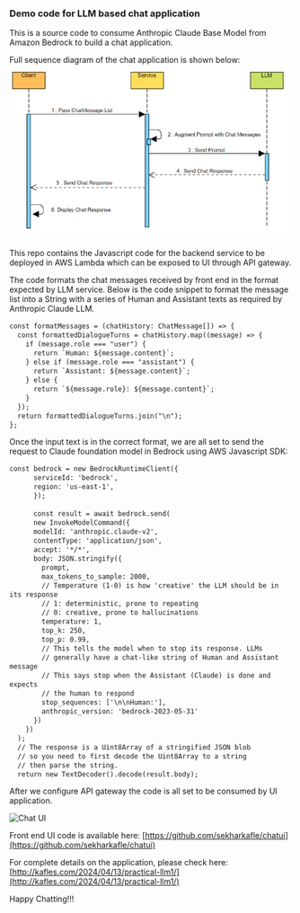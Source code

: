 ### Demo code for LLM based chat application
This is a source code to consume Anthropic Claude Base Model from Amazon Bedrock to build a chat application.

Full sequence diagram of the chat application is shown below: 
![Chat App Sequence Diagram](chat-arch.png)

This repo contains the Javascript code for the backend service to be deployed in AWS Lambda which can be exposed to UI through API gateway.

The code formats the chat messages received by front end in the format expected by LLM service. Below is the code snippet to format the message list into a String with a series of Human and Assistant texts as required by Anthropic Claude LLM. 

```
const formatMessages = (chatHistory: ChatMessage[]) => {
  const formattedDialogueTurns = chatHistory.map((message) => {
    if (message.role === "user") {
      return `Human: ${message.content}`;
    } else if (message.role === "assistant") {
      return `Assistant: ${message.content}`;
    } else {
      return `${message.role}: ${message.content}`;
    }
  });
  return formattedDialogueTurns.join("\n");
};

```

Once the input text is in the correct format, we are all set to send the request to Claude foundation model in Bedrock using AWS Javascript SDK: 

```
const bedrock = new BedrockRuntimeClient({
      serviceId: 'bedrock',
      region: 'us-east-1',
      });

      const result = await bedrock.send(
      new InvokeModelCommand({
      modelId: 'anthropic.claude-v2',
      contentType: 'application/json',
      accept: '*/*',
      body: JSON.stringify({
        prompt,
        max_tokens_to_sample: 2000,
        // Temperature (1-0) is how 'creative' the LLM should be in its response
        // 1: deterministic, prone to repeating
        // 0: creative, prone to hallucinations
        temperature: 1,
        top_k: 250,
        top_p: 0.99,
        // This tells the model when to stop its response. LLMs
        // generally have a chat-like string of Human and Assistant message
        // This says stop when the Assistant (Claude) is done and expects
        // the human to respond
        stop_sequences: ['\n\nHuman:'],
        anthropic_version: 'bedrock-2023-05-31'
      })
    })
  );
  // The response is a Uint8Array of a stringified JSON blob
  // so you need to first decode the Uint8Array to a string
  // then parse the string.
  return new TextDecoder().decode(result.body);
  ```


After we configure API gateway the code is all set to be consumed by UI application.


![Chat UI](/assets/chat-screen.PNG)

Front end UI code is available here:  [https://github.com/sekharkafle/chatui](https://github.com/sekharkafle/chatui)

For complete details on the application, please check here: [http://kafles.com/2024/04/13/practical-llm1/](http://kafles.com/2024/04/13/practical-llm1/)

Happy Chatting!!!

